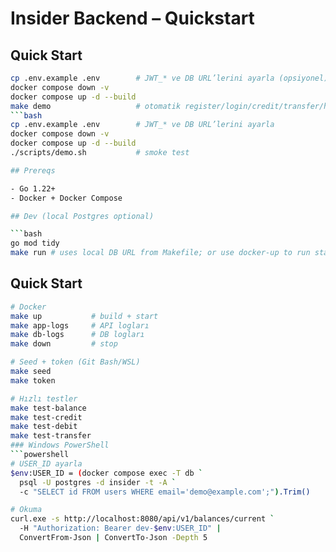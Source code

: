 # Insider Backend – Quickstart

## Quick Start

````bash
cp .env.example .env        # JWT_* ve DB URL’lerini ayarla (opsiyonel)
docker compose down -v
docker compose up -d --build
make demo                   # otomatik register/login/credit/transfer/history
```bash
cp .env.example .env        # JWT_* ve DB URL’lerini ayarla
docker compose down -v
docker compose up -d --build
./scripts/demo.sh           # smoke test

## Prereqs

- Go 1.22+
- Docker + Docker Compose

## Dev (local Postgres optional)

```bash
go mod tidy
make run # uses local DB URL from Makefile; or use docker-up to run stack
````

## Quick Start

````bash
# Docker
make up           # build + start
make app-logs     # API logları
make db-logs      # DB logları
make down         # stop

# Seed + token (Git Bash/WSL)
make seed
make token

# Hızlı testler
make test-balance
make test-credit
make test-debit
make test-transfer
### Windows PowerShell
```powershell
# USER_ID ayarla
$env:USER_ID = (docker compose exec -T db `
  psql -U postgres -d insider -t -A `
  -c "SELECT id FROM users WHERE email='demo@example.com';").Trim()

# Okuma
curl.exe -s http://localhost:8080/api/v1/balances/current `
  -H "Authorization: Bearer dev-$env:USER_ID" |
  ConvertFrom-Json | ConvertTo-Json -Depth 5
````
